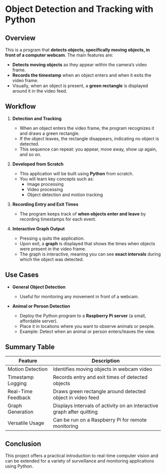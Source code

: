 # Object Detection and Tracking with Python

## Overview

This is a program that **detects objects, specifically moving objects, in front of a computer webcam**. The main features are:

- **Detects moving objects** as they appear within the camera’s video frame.
- **Records the timestamp** when an object enters and when it exits the video frame.
- Visually, when an object is present, a **green rectangle** is displayed around it in the video feed.

## Workflow

1. **Detection and Tracking**
    - When an object enters the video frame, the program recognizes it and draws a green rectangle.
    - If the object leaves, the rectangle disappears, indicating no object is detected.
    - This sequence can repeat: you appear, move away, show up again, and so on.

2. **Developed from Scratch**
    - This application will be built using **Python** from scratch.
    - You will learn key concepts such as:
        - Image processing
        - Video processing
        - Object detection and motion tracking

3. **Recording Entry and Exit Times**
    - The program keeps track of **when objects enter and leave** by recording timestamps for each event.

4. **Interactive Graph Output**
    - Pressing `q` quits the application.
    - Upon exit, a **graph** is displayed that shows the times when objects were present in the video frame.
    - The graph is interactive, meaning you can see **exact intervals** during which the object was detected.

## Use Cases

- **General Object Detection**
    - Useful for monitoring any movement in front of a webcam.

- **Animal or Person Detection**
    - Deploy the Python program to a **Raspberry Pi server** (a small, affordable server).
    - Place it in locations where you want to observe animals or people.
    - Example: Detect when an animal or person enters/leaves the view.

## Summary Table

| Feature              | Description                                                             |
|----------------------|-------------------------------------------------------------------------|
| Motion Detection     | Identifies moving objects in webcam video                               |
| Timestamp Logging    | Records entry and exit times of detected objects                        |
| Real-Time Feedback   | Draws green rectangle around detected object in video feed              |
| Graph Generation     | Displays intervals of activity on an interactive graph after quitting   |
| Versatile Usage      | Can be run on a Raspberry Pi for remote monitoring                      |

## Conclusion

This project offers a practical introduction to real-time computer vision and can be extended for a variety of surveillance and monitoring applications using Python.

